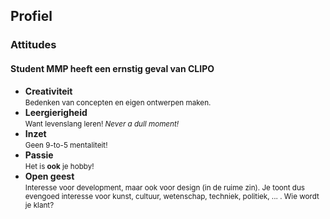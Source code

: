 Profiel
-------

### Attitudes

#### Student MMP heeft een ernstig geval van **CLIPO**

- **Creativiteit**
  <br><small>Bedenken van concepten en eigen ontwerpen maken.</small>
- **Leergierigheid**
  <br><small>Want levenslang leren! *Never a dull moment!*</small>
- **Inzet**
  <br><small>Geen 9-to-5 mentaliteit!</small>
- **Passie**
  <br><small>Het is **ook** je hobby!</small>
- **Open geest** 
  <br><small>Interesse voor development, maar ook voor design (in de ruime zin). Je toont dus evengoed interesse voor kunst, cultuur, wetenschap, techniek, politiek, ... . Wie wordt je klant?</small>
